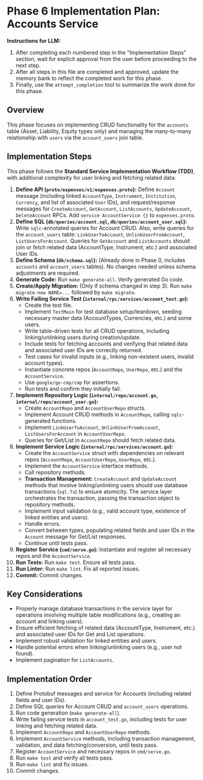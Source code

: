 # Phase 6 Implementation Plan: Accounts Service

**Instructions for LLM:**
1. After completing each numbered step in the "Implementation Steps" section, wait for explicit approval from the user before proceeding to the next step.
2. After all steps in this file are completed and approved, update the memory bank to reflect the completed work for this phase.
3. Finally, use the `attempt_completion` tool to summarize the work done for this phase.

## Overview

This phase focuses on implementing CRUD functionality for the `accounts` table (Asset, Liability, Equity types only) and managing the many-to-many relationship with `users` via the `account_users` join table.

## Implementation Steps

This phase follows the **Standard Service Implementation Workflow (TDD)**, with additional complexity for user linking and fetching related data:

1. **Define API (`proto/expenses/v1/expenses.proto`):** Define `Account` message (including linked `AccountType`, `Instrument`, `Institution`, `Currency`, and list of associated `User` IDs), and request/response messages for `CreateAccount`, `GetAccount`, `ListAccounts`, `UpdateAccount`, `DeleteAccount` RPCs. Add `service AccountService {}` to `expenses.proto`.
2. **Define SQL (`db/queries/account.sql`, `db/queries/account_user.sql`):** Write `sqlc`-annotated queries for Account CRUD. Also, write queries for the `account_users` table: `LinkUserToAccount`, `UnlinkUserFromAccount`, `ListUsersForAccount`. Queries for `GetAccount` and `ListAccounts` should join or fetch related data (AccountType, Instrument, etc.) and associated User IDs.
3. **Define Schema (`db/schema.sql`):** (Already done in Phase 0, includes `accounts` and `account_users` tables). No changes needed unless schema adjustments are required.
4. **Generate Code:** Run `make generate-all`. Verify generated Go code.
5. **Create/Apply Migration:** (Only if schema changed in step 3). Run `make migrate-new NAME=...` followed by `make migrate`.
6. **Write Failing Service Test (`internal/rpc/services/account_test.go`):**
    * Create the test file.
    * Implement `TestMain` for test database setup/teardown, seeding necessary master data (AccountTypes, Currencies, etc.) and some users.
    * Write table-driven tests for all CRUD operations, including linking/unlinking users during creation/update.
    * Include tests for fetching accounts and verifying that related data and associated user IDs are correctly returned.
    * Test cases for invalid inputs (e.g., linking non-existent users, invalid account types).
    * Instantiate concrete repos (`AccountRepo`, `UserRepo`, etc.) and the `AccountService`.
    * Use `google/go-cmp/cmp` for assertions.
    * Run tests and confirm they initially fail.
7. **Implement Repository Logic (`internal/repo/account.go`, `internal/repo/account_user.go`):**
    * Create `AccountRepo` and `AccountUserRepo` structs.
    * Implement Account CRUD methods in `AccountRepo`, calling `sqlc`-generated functions.
    * Implement `LinkUserToAccount`, `UnlinkUserFromAccount`, `ListUsersForAccount` in `AccountUserRepo`.
    * Queries for Get/List in `AccountRepo` should fetch related data.
8. **Implement Service Logic (`internal/rpc/services/account.go`):**
    * Create the `AccountService` struct with dependencies on relevant repos (`AccountRepo`, `AccountUserRepo`, `UserRepo`, etc.).
    * Implement the `AccountService` interface methods.
    * Call repository methods.
    * **Transaction Management:** `CreateAccount` and `UpdateAccount` methods that involve linking/unlinking users should use database transactions (`sql.Tx`) to ensure atomicity. The service layer orchestrates the transaction, passing the transaction object to repository methods.
    * Implement input validation (e.g., valid account type, existence of linked entities and users).
    * Handle errors.
    * Convert between types, populating related fields and user IDs in the `Account` message for Get/List responses.
    * Continue until tests pass.
9. **Register Service (`cmd/serve.go`):** Instantiate and register all necessary repos and the `AccountService`.
10. **Run Tests:** Run `make test`. Ensure all tests pass.
11. **Run Linter:** Run `make lint`. Fix all reported issues.
12. **Commit:** Commit changes.

## Key Considerations

* Properly manage database transactions in the service layer for operations involving multiple table modifications (e.g., creating an account and linking users).
* Ensure efficient fetching of related data (AccountType, Instrument, etc.) and associated user IDs for Get and List operations.
* Implement robust validation for linked entities and users.
* Handle potential errors when linking/unlinking users (e.g., user not found).
* Implement pagination for `ListAccounts`.

## Implementation Order

1. Define Protobuf messages and service for Accounts (including related fields and user IDs).
2. Define SQL queries for Account CRUD and `account_users` operations.
3. Run code generation (`make generate-all`).
4. Write failing service tests in `account_test.go`, including tests for user linking and fetching related data.
5. Implement `AccountRepo` and `AccountUserRepo` methods.
6. Implement `AccountService` methods, including transaction management, validation, and data fetching/conversion, until tests pass.
7. Register `AccountService` and necessary repos in `cmd/serve.go`.
8. Run `make test` and verify all tests pass.
9. Run `make lint` and fix issues.
10. Commit changes.
